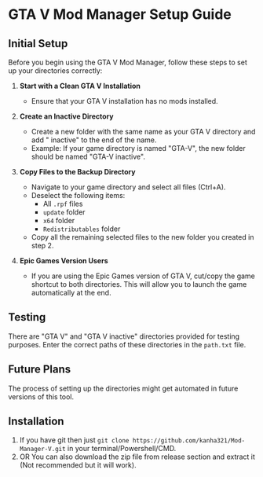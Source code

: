 # GTA V Mod Manager Setup Guide

## Initial Setup

Before you begin using the GTA V Mod Manager, follow these steps to set up your directories correctly:

1. **Start with a Clean GTA V Installation**
   - Ensure that your GTA V installation has no mods installed.

2. **Create an Inactive Directory**
   - Create a new folder with the same name as your GTA V directory and add " inactive" to the end of the name.
   - Example: If your game directory is named "GTA-V", the new folder should be named "GTA-V inactive".

3. **Copy Files to the Backup Directory**
   - Navigate to your game directory and select all files (Ctrl+A).
   - Deselect the following items:
     - All `.rpf` files
     - `update` folder
     - `x64` folder
     - `Redistributables` folder
   - Copy all the remaining selected files to the new folder you created in step 2.

4. **Epic Games Version Users**
   - If you are using the Epic Games version of GTA V, cut/copy the game shortcut to both directories. This will allow you to launch the game automatically at the end.

## Testing

There are "GTA V" and "GTA V inactive" directories provided for testing purposes. Enter the correct paths of these directories in the `path.txt` file.

## Future Plans

The process of setting up the directories might get automated in future versions of this tool.

## Installation

1. If you have git then just `git clone https://github.com/kanha321/Mod-Manager-V.git` in your terminal/Powershell/CMD.
2. OR You can also download the zip file from release section and extract it (Not recommended but it will work).
